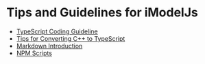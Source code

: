 # Tips and Guidelines for iModelJs

* [TypeScript Coding Guideline](./typescript-coding-guidelines.md)
* [Tips for Converting C++ to TypeScript](./tips-for-converting-c.md)
* [Markdown Introduction](./markdown-intro.md)
* [NPM Scripts](./npm-scripts-guidelines.md)

<!-- TODO: decide what to do with "semantic-versioning-guidelines.md" -->
